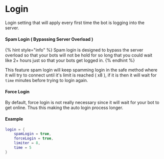 # Login

Login setting that will apply every first time the bot is logging into the server.

#### Spam Login ( Bypassing Server Overload )

{% hint style="info" %}
Spam login is designed to bypass the server overload so that your bots will not be hold for so long that you could wait like 2+ hours just so that your bots get logged in.&#x20;
{% endhint %}

This feature spam login will keep spamming login in the safe method where it will try to connect until it's limit is reached ( x8 ), if it is then it will wait for `time` minutes before trying to login again.

#### Force Login

By default, force login is not really necessary since it will wait for your bot to get online. Thus this making the auto login process longer.

#### Example

```lua
login = {
    spamLogin = true,
    forceLogin = true,
    limiter = 8,
    time = 5
}
```
